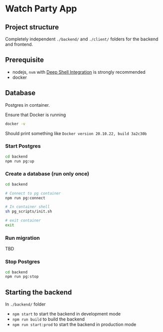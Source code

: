# Watch Party App

## Project structure

Completely independent `./backend/` and `./client/` folders for the backend and frontend.

## Prerequisite

- nodejs, `nvm` with [Deep Shell Integration](https://github.com/nvm-sh/nvm#deeper-shell-integration) is strongly recommended
- docker

## Database

Postgres in container.

Ensure that Docker is running

```bash
docker -v
```

Should print something like `Docker version 20.10.22, build 3a2c30b`

### Start Postgres

```bash
cd backend
npm run pg:up
```

### Create a database (run only once)

```bash
cd backend

# Connect to pg container
npm run pg:connect

# In container shell
sh pg_scripts/init.sh

# exit container
exit
```

### Run migration

TBD

### Stop Postgres

```bash
cd backend
npm run pg:stop
```

## Starting the backend

In `./backend/` folder

- `npm start` to start the backend in development mode
- `npm run build` to build the backend
- `npm run start:prod` to start the backend in production mode
